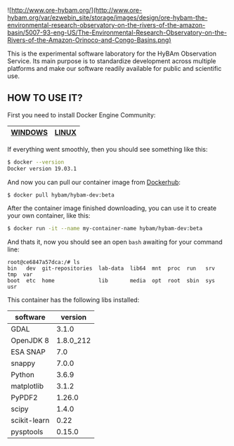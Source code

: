 ![http://www.ore-hybam.org/](http://www.ore-hybam.org/var/ezwebin_site/storage/images/design/ore-hybam-the-environmental-research-observatory-on-the-rivers-of-the-amazon-basin/5007-93-eng-US/The-Environmental-Research-Observatory-on-the-Rivers-of-the-Amazon-Orinoco-and-Congo-Basins.png)

This is the experimental software laboratory for the HyBAm Observation Service. Its main purpose is to standardize development across multiple platforms and make our software readily available for public and scientific use.

## HOW TO USE IT?
First you need to install Docker Engine Community:

[WINDOWS](https://docs.docker.com/docker-for-windows/install/) | [LINUX](https://docs.docker.com/install/linux/docker-ce/ubuntu/)
--- | ---

If everything went smoothly, then you should see something like this:
```sh
$ docker --version
Docker version 19.03.1
```
And now you can pull our container image from [Dockerhub](https://hub.docker.com/r/hybam/hybam-dev):
```sh
$ docker pull hybam/hybam-dev:beta
```
After the container image finished downloading, you can use it to create your own container, like this:
```sh
$ docker run -it --name my-container-name hybam/hybam-dev:beta
```
And thats it, now you should see an open `bash` awaiting for your command line:
```console
root@ce6847a57dca:/# ls
bin   dev  git-repositories  lab-data  lib64  mnt  proc  run   srv  tmp  var
boot  etc  home              lib       media  opt  root  sbin  sys  usr
```
This container has the following libs installed:

software | version |
--- | --- |
GDAL | 3.1.0 |
OpenJDK 8 | 1.8.0_212 |
ESA SNAP | 7.0 |
snappy | 7.0.0 |
Python | 3.6.9 |
matplotlib | 3.1.2 |
PyPDF2 | 1.26.0 |
scipy | 1.4.0 |
scikit-learn | 0.22 |
pysptools | 0.15.0 |


